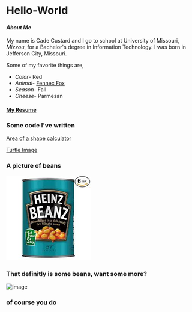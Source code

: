 # Hello-World
#### *About Me*
My name is Cade Custard and I go to school at University of Missouri, _Mizzou_, for a Bachelor's degree in Information Technology. I was born in Jefferson City, Missouri.

Some of my favorite things are, 
- *Color*- Red
- *Animal*- [Fennec Fox](https://en.wikipedia.org/wiki/Fennec_fox)
- *Season*- Fall
- *Cheese*- Parmesan

#### [My Resume](Resume.md)

### Some code I've written
[Area of a shape calculator](VolumeOfShapes.py)

[Turtle Image](TurtleImageCode.py)

### A picture of beans 

![](PictureOfBeans.jpg)

### That definitly is some beans, want some more?

![image](https://user-images.githubusercontent.com/101840803/159098818-8e797765-2fcd-4f09-a266-3bfb4e3bdde9.png)

### of course you do
